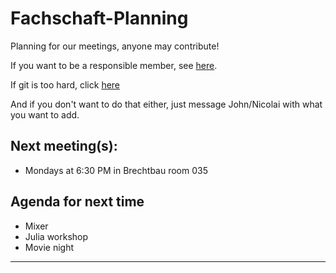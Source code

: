 # Fachschaft-Planning

Planning for our meetings, anyone may contribute!

If you want to be a responsible member,  see [here](contributing.md).

If git is too hard, click [here](https://github.com/fs-linguistics/Fachschaft-Planning/issues/new/choose) 

And if you don't want to do that either, just message John/Nicolai with what you want to add. 

## Next meeting(s):

- Mondays at 6:30 PM in Brechtbau room 035

## Agenda for next time
- Mixer
- Julia workshop
- Movie night
---
